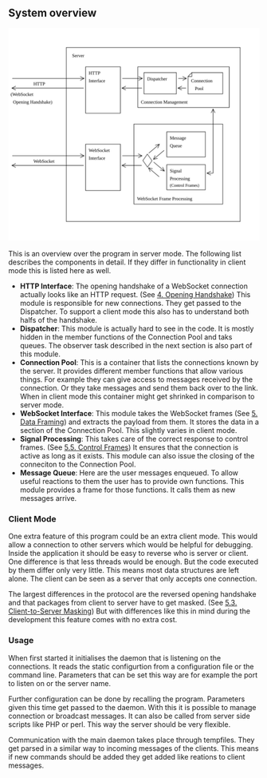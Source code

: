 ## System overview

![System overview](../pictures/systemoverview.svg)

This is an overview over the program in server mode.
The following list describes the components in detail.
If they differ in functionality in client mode this is listed here as well.

- **HTTP Interface**: The opening handshake of a WebSocket connection actually
  looks like an HTTP request. (See [4. Opening Handshake](https://tools.ietf.org/html/rfc6455#section-4))
  This module is responsible for new connections. They get passed to the Dispatcher. 
  To support a client mode this also has to understand both halfs of the handshake.
- **Dispatcher**: This module is actually hard to see in the code.
  It is mostly hidden in the member functions of the Connection Pool and taks queues.
  The observer task described in the next section is also part of this module.
- **Connection Pool**: This is a container that lists the connections known by the server.
  It provides different member functions that allow various things.
  For example they can give access to messages received by the connection.
  Or they take messages and send them back over to the link. 
  When in client mode this container might get shrinked in comparison to server mode.
- **WebSocket Interface**: This module takes the WebSocket frames (See [5. Data Framing](https://tools.ietf.org/html/rfc6455#section-5))
  and extracts the payload from them. It stores the data in a section of the Connection Pool.
  This slightly varies in client mode.
- **Signal Processing**: This takes care of the correct response to control frames.
  (See [5.5. Control Frames](https://tools.ietf.org/html/rfc6455#section-5.5))
  It ensures that the connection is active as long as it exists.
  This module can also issue the closing of the conneciton to the Connection Pool.
- **Message Queue**: Here are the user messages enqueued. To allow useful
  reactions to them the user has to provide own functions. This module provides
  a frame for those functions. It calls them as new messages arrive.

### Client Mode

One extra feature of this program could be an extra client mode.
This would allow a connection to other servers which would be helpful for debugging.
Inside the application it should be easy to reverse who is server or client.
One difference is that less threads would be enough. But the code
executed by them differ only very little. This means most data structures
are left alone. The client can be seen as a server that only accepts one connection.

The largest differences in the protocol are the reversed opening handshake
and that packages from client to server have to get masked.
(See [5.3. Client-to-Server Masking](https://tools.ietf.org/html/rfc6455#section-5.3))
But with differences like this in mind during the development
this feature comes with no extra cost.

### Usage

When first started it initialises the daemon that is listening on the connections.
It reads the static configurtion from a configuration file or the command line.
Parameters that can be set this way are for example the port to listen on or the server name.

Further configuration can be done by recalling the program.
Parameters given this time get passed to the daemon.
With this it is possible to manage connection or broadcast messages.
It can also be called from server side scripts like PHP or perl.
This way the server should be very flexible.

Communication with the main daemon takes place through tempfiles.
They get parsed in a similar way to incoming messages of the clients.
This means if new commands should be added they get added like reations to client messages.

